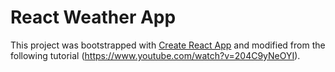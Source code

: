 
# React Weather App


This project was bootstrapped with [Create React App](https://github.com/facebookincubator/create-react-app) and modified from the following tutorial (https://www.youtube.com/watch?v=204C9yNeOYI).


